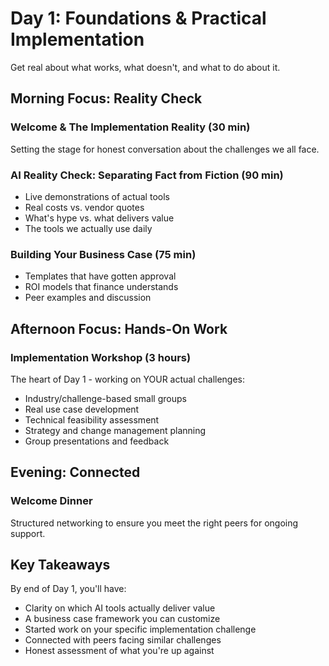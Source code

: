 # Day 1: Foundations & Practical Implementation

Get real about what works, what doesn't, and what to do about it.

## Morning Focus: Reality Check

### Welcome & The Implementation Reality (30 min)
Setting the stage for honest conversation about the challenges we all face.

### AI Reality Check: Separating Fact from Fiction (90 min)
- Live demonstrations of actual tools
- Real costs vs. vendor quotes
- What's hype vs. what delivers value
- The tools we actually use daily

### Building Your Business Case (75 min)
- Templates that have gotten approval
- ROI models that finance understands
- Peer examples and discussion

## Afternoon Focus: Hands-On Work

### Implementation Workshop (3 hours)
The heart of Day 1 - working on YOUR actual challenges:
- Industry/challenge-based small groups
- Real use case development
- Technical feasibility assessment
- Strategy and change management planning
- Group presentations and feedback

## Evening: Connected

### Welcome Dinner
Structured networking to ensure you meet the right peers for ongoing support.

## Key Takeaways

By end of Day 1, you'll have:
- Clarity on which AI tools actually deliver value
- A business case framework you can customize
- Started work on your specific implementation challenge
- Connected with peers facing similar challenges
- Honest assessment of what you're up against